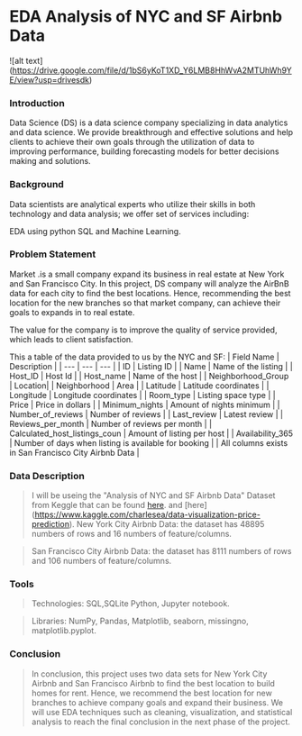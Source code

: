 # EDA Analysis of NYC and SF Airbnb Data

![alt text] (https://drive.google.com/file/d/1bS6yKoT1XD_Y6LMB8HhWvA2MTUhWh9YE/view?usp=drivesdk)


### Introduction

Data Science (DS) is a data science company specializing in data analytics and data science. We provide breakthrough and effective solutions and help clients to achieve their own goals through the utilization of data to improving performance, building forecasting models for better decisions making and solutions.

### Background 

Data scientists are analytical experts who utilize their skills in both technology and data analysis; we offer set of services including: 

EDA using python 
SQL and Machine Learning.

### Problem Statement  

Market .is a small company expand its business in real estate at New York and San Francisco City. In this project, DS company will analyze the AirBnB data for each city to find the best locations. Hence, recommending the best location for the new branches so that market company, can achieve their goals to expands in to real estate. 

The value for the company is to improve the quality of service provided, which leads to client satisfaction. 

This a table of the data provided to us by the NYC and SF:
| Field Name | Description |
| --- | --- | --- |
| ID | Listing ID |
| Name | Name of the listing |
| Host_ID | Host Id |
| Host_name | Name of the host |
| Neighborhood_Group | Location|
| Neighborhood | Area |
| Latitude | Latitude coordinates |
| Longitude | Longitude coordinates |
| Room_type | Listing space type |
| Price | Price in dollars |
| Minimum_nights | Amount of nights minimum |
| Number_of_reviews | Number of reviews |
| Last_review | Latest review |
| Reviews_per_month | Number of reviews per month |
| Calculated_host_listings_coun | Amount of listing per host |
| Availability_365 | Number of days when listing is available for booking |
| All columns exists in San Francisco City Airbnb Data |

### Data Description 

>I will be useing the "Analysis of NYC and SF Airbnb Data" Dataset from Keggle that can be found [here](https://www.kaggle.com/subhranshunayak/simple-analysis-of-nyc-airbnb-data/data). and [here] (https://www.kaggle.com/charlesea/data-visualization-price-prediction).
>New York City Airbnb Data: the dataset has 48895 numbers of rows and 16 numbers of feature/columns. 

>San Francisco City Airbnb Data: the dataset has 8111 numbers of rows and 106 numbers of feature/columns. 

### Tools  

>Technologies: SQL,SQLite Python, Jupyter notebook. 

>Libraries: NumPy, Pandas, Matplotlib, seaborn, missingno, matplotlib.pyplot. 

### Conclusion

>In conclusion, this project uses two data sets for New York City Airbnb and San Francisco Airbnb to find the best location to build homes for rent. Hence, we recommend the best location for new branches to achieve company goals and expand their business.  We will use EDA techniques such as cleaning, visualization, and statistical analysis to reach the final conclusion in the next phase of the project. 
